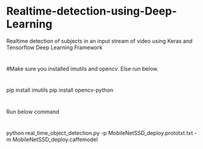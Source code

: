 # Realtime-detection-using-Deep-Learning
Realtime detection of subjects in an input stream of video using Keras and Tensorflow Deep Learning Framework
# 

#Make sure you installed imutils and opencv. Else run below.
# 
pip install imutils
pip install opencv-python
# 
Run below command

# 
python real_time_object_detection.py -p MobileNetSSD_deploy.prototxt.txt -m MobileNetSSD_deploy.caffemodel

